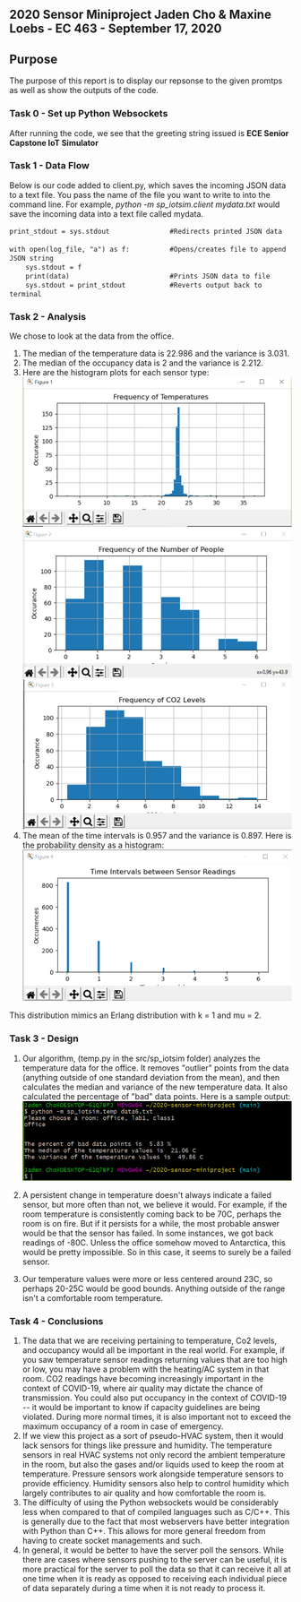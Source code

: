 ## 2020 Sensor Miniproject Jaden Cho & Maxine Loebs - EC 463 - September 17, 2020  

## Purpose  
The purpose of this report is to display our repsonse to the given promtps as well as show the outputs of the code.

### Task 0 - Set up Python Websockets
After running the code, we see that the greeting string issued is **ECE Senior Capstone IoT Simulator** 

### Task 1 - Data Flow
Below is our code added to client.py, which saves the incoming JSON data to a text file. You pass the name of the file you want to write to into the command line. For example, *python -m sp_iotsim.client mydata.txt* would save the incoming data into a text file called mydata.

    print_stdout = sys.stdout               #Redirects printed JSON data

    with open(log_file, "a") as f:          #Opens/creates file to append JSON string
        sys.stdout = f 
        print(data)                         #Prints JSON data to file
        sys.stdout = print_stdout           #Reverts output back to terminal

### Task 2  - Analysis
We chose to look at the data from the office. 
1. The median of the temperature data is 22.986 and the variance is 3.031.  
2. The median of the occupancy data is 2 and the variance is 2.212.  
3. Here are the histogram plots for each sensor type:  
![office temperature](/2020-sensor-miniproject-Pics/officetemp.png)
![office occupancy](/2020-sensor-miniproject-Pics/officeoccu.png)  
![office co2](/2020-sensor-miniproject-Pics/officeco2.png)
4. The mean of the time intervals is 0.957 and the variance is 0.897. Here is the probability density as a histogram:  
![time intervals hist](/2020-sensor-miniproject-Pics/tempints.png)

This distribution mimics an Erlang distribution with k = 1 and mu = 2.

### Task 3  - Design
1.  Our algorithm, (temp.py in the src/sp_iotsim folder) analyzes the temperature data for the office. It removes "outlier" points from the data (anything outside of one standard deviation from the mean), and then calculates the median and variance of the new temperature data. It also calculated the percentage of "bad" data points. Here is a sample output:  
![algorithm output](/2020-sensor-miniproject-Pics/TempAnaOut.PNG)

2.  A persistent change in temperature doesn't always indicate a failed sensor, but more often than not, we believe it would. For example, if the room temperature is consistently coming back to be 70C, perhaps the room is on fire. But if it persists for a while, the most probable answer would be that the sensor has failed. In some instances, we got back readings of -80C. Unless the office somehow moved to Antarctica, this would be pretty impossible. So in this case, it seems to surely be a failed sensor.
3.  Our temperature values were more or less centered around 23C, so perhaps 20-25C would be good bounds. Anything outside of the range isn't a comfortable room temperature.

### Task 4 - Conclusions
1.  The data that we are receiving pertaining to temperature, Co2 levels, and occupancy would all be important in the real world. For example, if you saw temperature sensor readings returning values that are too high or low, you may have a problem with the heating/AC system in that room. CO2 readings have becoming increasingly important in the context of COVID-19, where air quality may dictate the chance of transmission. You could also put occupancy in the context of COVID-19 -- it would be important to know if capacity guidelines are being violated. During more normal times, it is also important not to exceed the maximum occupancy of a room in case of emergency.  
2.  If we view this project as a sort of pseudo-HVAC system, then it would lack sensors for things like pressure and humidity. The temperature sensors in real HVAC systems not only record the ambient temperature in the room, but also the gases and/or liquids used to keep the room at temperature. Pressure sensors work alongside temperature sensors to provide efficiency. Humidity sensors also help to control humidity which largely contributes to air quality and how comfortable the room is.  
3.  The difficulty of using the Python websockets would be considerably less when compared to that of compiled languages such as C/C++. This is generally due to the fact that most webservers have better integration with Python than C++. This allows for more general freedom from having to create socket managements and such.  
4.  In general, it would be better to have the server poll the sensors. While there are cases where sensors pushing to the server can be useful, it is more practical for the server to poll the data so that it can receive it all at one time when it is ready as opposed to receiving each individual piece of data separately during a time when it is not ready to process it.  


